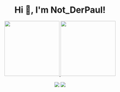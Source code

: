 <h1 align="center">Hi 👋, I'm Not_DerPaul!</h1>
<div align="center">
  <a href="https://github.com/notderpaul">
  <img height="180em" src="https://github-readme-stats.vercel.app/api?username=notderpaul&show_icons=true&theme=dark&include_all_commits=true&count_private=true"/>
  <img height="180em" src="https://github-readme-stats.vercel.app/api/top-langs/?username=notderpaul&layout=compact&langs_count=7&theme=dark"/>
</div>
<br>
<div align ="center"> 
  <a href = "https://discord.gg/w4ke6uYdcP"><img src="https://img.shields.io/discord/940493109018636330?label=Raid%20Control" target="_blank"></a>
  <a href = "http://soon/"><img src="https://img.shields.io/website?down_message=offline&label=Website&up_message=online&url=http%3A%2F%2Fraid-control.great-site.net%2F" target="_blank"></a>
</div>
